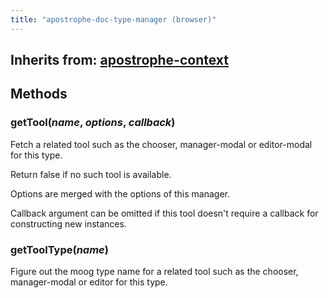 ```yaml
---
title: "apostrophe-doc-type-manager (browser)"
---
```

## Inherits from: [apostrophe-context](../apostrophe-utils/browser-apostrophe-context.html)

## Methods
### getTool(*name*, *options*, *callback*)
Fetch a related tool such as the chooser, manager-modal or editor-modal for this type.

Return false if no such tool is available.

Options are merged with the options of this manager.

Callback argument can be omitted if this tool doesn't require a callback for
constructing new instances.
### getToolType(*name*)
Figure out the moog type name for a related tool such as the chooser, manager-modal
or editor for this type.
